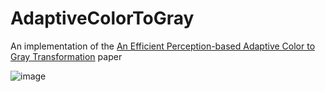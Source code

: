 # AdaptiveColorToGray

An implementation of the [An Efficient Perception-based Adaptive Color to Gray Transformation](http://cadik.posvete.cz/color_to_gray/color_to_gray-cae07-fin.pdf) paper

![image](https://user-images.githubusercontent.com/15521900/144613558-1e4a42d1-a884-4f18-b29a-a79ed7c13f4c.png)
